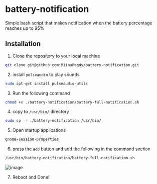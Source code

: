 # battery-notification
Simple bash script that makes notification when the battery percentage reaches up to 95%

## Installation
1. Clone the repository to your local machine
```bash
git clone git@github.com:MiinaMagdy/battery-notification.git
```
2. install `pulseaudio` to play sounds
```bash
sudo apt-get install pulseaudio-utils
```
3. Run the following command
```bash
chmod +x ./battery-notification/battery-full-notification.sh
```
4. copy to `/usr/bin/` directory
```bash
sudo cp -r ./battery-notification /usr/bin/
```
5. Open startup applications
```bash
gnome-session-properties
```
6. press the `add` button and add the following in the command section
```bash
/usr/bin/battery-notification/battery-full-notification.sh
```
![image](https://user-images.githubusercontent.com/71466151/233751215-81091191-8b95-4ae3-a62a-d1759ee54854.png)

7. Reboot and Done!

